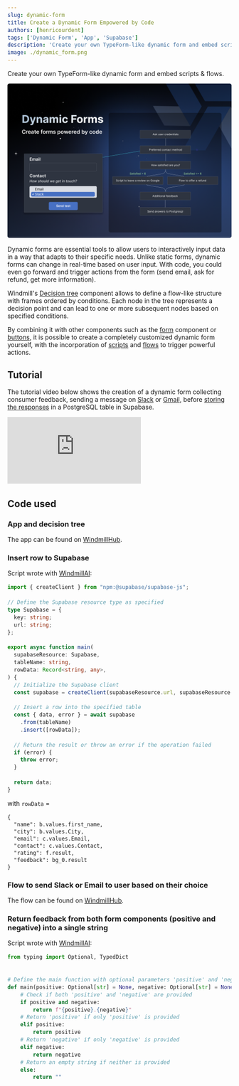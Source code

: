 ```yaml
---
slug: dynamic-form
title: Create a Dynamic Form Empowered by Code
authors: [henricourdent]
tags: ['Dynamic Form', 'App', 'Supabase']
description: 'Create your own TypeForm-like dynamic form and embed scripts & flows'
image: ./dynamic_form.png
---
```


Create your own TypeForm-like dynamic form and embed scripts & flows.

![Dynamic Form](./dynamic_form.png "Dynamic Form")

Dynamic forms are essential tools to allow users to interactively input data in a way that adapts to their specific needs. Unlike static forms, dynamic forms can change in real-time based on user input. With code, you could even go forward and trigger actions from the form (send email, ask for refund, get more information).

Windmill's [Decision tree](/docs/apps/app_configuration_settings/decision_tree) component allows to define a flow-like structure with frames ordered by conditions. Each node in the tree represents a decision point and can lead to one or more subsequent nodes based on specified conditions.

By combining it with other components such as the [form](/docs/apps/app_configuration_settings/form_input) component or [buttons](/docs/apps/app_configuration_settings/button), it is possible to create a completely customized dynamic form yourself, with the incorporation of [scripts](/docs/script_editor) and [flows](/docs/flows/flow_editor) to trigger powerful actions.

## Tutorial

The tutorial video below shows the creation of a dynamic form collecting consumer feedback, sending a message on [Slack](https://hub.windmill.dev/scripts/slack/1432/send-direct-message-slack) or [Gmail](https://hub.windmill.dev/scripts/gmail/1291/-send-email-gmail), before [storing the responses](#insert-row-to-supabase) in a PostgreSQL table in Supabase.

<iframe
	style={{ aspectRatio: '16/9' }}
	src="https://www.youtube.com/embed/MTGZTO1AduM?vq=hd1080"
	title="Dynamic Form Tutorial"
	frameBorder="0"
	allow="accelerometer; autoplay; clipboard-write; encrypted-media; gyroscope; picture-in-picture; web-share"
	allowFullScreen
	className="border-2 rounded-lg object-cover w-full dark:border-gray-800"
></iframe>

<br/>

## Code used

### App and decision tree

The app can be found on [WindmillHub](https://hub.windmill.dev/apps/21/dynamic-form-example).

### Insert row to Supabase

Script wrote with [WindmillAI](/docs/core_concepts/ai_generation):

```ts
import { createClient } from "npm:@supabase/supabase-js";

// Define the Supabase resource type as specified
type Supabase = {
  key: string;
  url: string;
};

export async function main(
  supabaseResource: Supabase,
  tableName: string,
  rowData: Record<string, any>,
) {
  // Initialize the Supabase client
  const supabase = createClient(supabaseResource.url, supabaseResource.key);

  // Insert a row into the specified table
  const { data, error } = await supabase
    .from(tableName)
    .insert([rowData]);

  // Return the result or throw an error if the operation failed
  if (error) {
    throw error;
  }

  return data;
}
```

with `rowData` =

```
{
  "name": b.values.first_name,
  "city": b.values.City,
  "email": c.values.Email,
  "contact": c.values.Contact,
  "rating": f.result,
  "feedback": bg_0.result
}
```

### Flow to send Slack or Email to user based on their choice

The flow can be found on [WindmillHub](https://hub.windmill.dev/flows/52/send-slack-or-email-to-user-based-on-their-choice).

### Return feedback from both form components (positive and negative) into a single string

Script wrote with [WindmillAI](/docs/core_concepts/ai_generation):

```py
from typing import Optional, TypedDict


# Define the main function with optional parameters 'positive' and 'negative'
def main(positive: Optional[str] = None, negative: Optional[str] = None) -> str:
    # Check if both 'positive' and 'negative' are provided
    if positive and negative:
        return f"{positive}.{negative}"
    # Return 'positive' if only 'positive' is provided
    elif positive:
        return positive
    # Return 'negative' if only 'negative' is provided
    elif negative:
        return negative
    # Return an empty string if neither is provided
    else:
        return ""
```